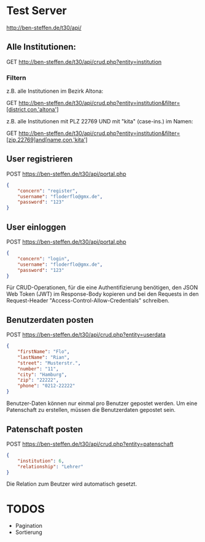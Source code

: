 # Test Server

http://ben-steffen.de/t30/api/

## Alle Institutionen:

GET http://ben-steffen.de/t30/api/crud.php?entity=institution

### Filtern

z.B. alle Institutionen im Bezirk Altona:

GET http://ben-steffen.de/t30/api/crud.php?entity=institution&filter=[district,con,'altona']

z.B. alle Institutionen mit PLZ 22769 UND mit "kita" (case-ins.) im Namen:

GET http://ben-steffen.de/t30/api/crud.php?entity=institution&filter=[zip,22769]and[name,con,'kita']

## User registrieren

POST https://ben-steffen.de/t30/api/portal.php

``` json
{
	"concern": "register",
	"username": "floderflo@gmx.de",
	"password": "123"
}
```
## User einloggen

POST https://ben-steffen.de/t30/api/portal.php

``` json
{
	"concern": "login",
	"username": "floderflo@gmx.de",
	"password": "123"
}
```

Für CRUD-Operationen, für die eine Authentifizierung benötigen, den JSON Web Token (JWT) im Response-Body kopieren und bei den Requests in den Request-Header "Access-Control-Allow-Credentials" schreiben.

## Benutzerdaten posten

POST https://ben-steffen.de/t30/api/crud.php?entity=userdata

``` json
{
	"firstName": "Flo",
	"lastName": "Rian",
	"street": "Musterstr.",
	"number": "11",
	"city": "Hamburg",
	"zip": "22222",
	"phone": "0212-22222"
}
```

Benutzer-Daten können nur einmal pro Benutzer gepostet werden. Um eine Patenschaft zu erstellen, müssen die Benutzerdaten gepostet sein.

## Patenschaft posten

POST https://ben-steffen.de/t30/api/crud.php?entity=patenschaft

``` json
{
	"institution": 6,
	"relationship": "Lehrer"
}
```
Die Relation zum Beutzer wird automatisch gesetzt.

# TODOS

 * Pagination
 * Sortierung
